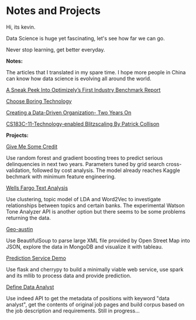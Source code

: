 # Notes and Projects

Hi, its kevin.

Data Science is huge yet fascinating, let's see how far we can go.

Never stop learning, get better everyday.

**Notes:**

The articles that I translated in my spare time.  I hope more people in China can know how data science is evolving all around the world.

[A Sneak Peek Into Optimizely’s First Industry Benchmark Report](https://github.com/kevinshenyang07/notes-and-projects/blob/gh-pages/notes/A%20Sneak%20Peek%20Into%20Optimizely%E2%80%99s%20First%20Industry%20Benchmark%20Report.pdf)

[Choose Boring Technology](https://github.com/kevinshenyang07/notes-and-projects/blob/gh-pages/notes/Choose%20Boring%20Technology.pdf)

[Creating a Data-Driven Organization- Two Years On](https://github.com/kevinshenyang07/notes-and-projects/blob/gh-pages/notes/Creating%20a%20Data-Driven%20Organization-%20Two%20Years%20On.pdf)

[CS183C-11-Technology-enabled Blitzscaling By Patrick Collison](https://github.com/kevinshenyang07/notes-and-projects/blob/gh-pages/notes/CS183C-11-Technology-enabled%20Blitzscaling.md)

**Projects:**

[Give Me Some Credit](https://github.com/kevinshenyang07/notes-and-projects/tree/gh-pages/projects/Give_Me_Some_Credit/Give_Me_Some_Credit.ipynb)

Use random forest and gradient boosting trees to predict serious delinquencies in next two years. Parameters tuned by grid search cross-validation, followed by cost analysis. The model already reaches Kaggle bechmark with minimum feature engineering.

[Wells Fargo Text Analysis](https://github.com/kevinshenyang07/notes-and-projects/blob/gh-pages/projects/Text_Anlysis_Wells_Fargo/Hashtags_TFIDF_KMeans_LDA_Word2Vec.ipynb)

Use clustering, topic model of LDA and Word2Vec to investigate relationships between topics and certain banks. The experimental Watson Tone Analyzer API is another option but there seems to be some problems returning the data.

[Geo-austin](https://github.com/kevinshenyang07/notes-and-projects/tree/gh-pages/projects/Open_Street_Map_Austin)

Use BeautifulSoup to parse large XML file provided by Open Street Map into JSON, explore the data in MongoDB and visualize it with tableau.

[Prediction Service Demo](https://github.com/kevinshenyang07/notes-and-projects/tree/gh-pages/projects/Prediction_Service_Demo)

Use flask and cherrypy to build a minimally viable web service, use spark and its mllib to process data and provide prediction.

[Define Data Analyst](https://github.com/kevinshenyang07/notes-and-projects/tree/gh-pages/projects/Define_Data_Analyst)

Use indeed API to get the metadata of positions with keyword "data analyst", get the contents of original job pages and build corpus based on the job description and requirements. Still in progress...